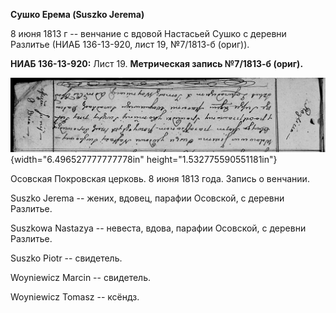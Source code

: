 **Сушко Ерема (Suszko Jerema)**

8 июня 1813 г -- венчание с вдовой Настасьей Сушко с деревни Разлитье
(НИАБ 136-13-920, лист 19, №7/1813-б (ориг)).

**НИАБ 136-13-920:** Лист 19. **Метрическая запись №7/1813-б (ориг).**

![](./media/44cd9c48ee9eb9e219161365899d71e068668b55.png){width="6.496527777777778in"
height="1.532775590551181in"}

Осовская Покровская церковь. 8 июня 1813 года. Запись о венчании.

Suszko Jerema -- жених, вдовец, парафии Осовской, с деревни Разлитье.

Suszkowa Nastazya -- невеста, вдова, парафии Осовской, с деревни
Разлитье.

Suszko Piotr -- свидетель.

Woyniewicz Marcin -- свидетель.

Woyniewicz Tomasz -- ксёндз.
